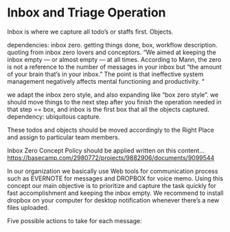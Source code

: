 # Inbox and Triage Operation 

Inbox is where we capture all todo’s or staffs first. Objects. 

dependencies: inbox zero. getting things done, box, workflow description. 
quoting from inbox zero lovers and conceptors.
 “We aimed at keeping the inbox empty — or almost empty — at all times.  According to Mann, the zero is not a reference to the number of messages in your inbox but “the amount of your brain that’s in your inbox.” The point is that ineffective system management negatively affects mental functioning and productivity. “

we adapt the inbox zero style, and also expanding like “box zero style”. we should move things to the next step after you finish the operation needed in that step == box, and inbox is the first box that all the objects captured. 
dependency: ubiquitous capture.  

These todos and objects should be moved accordingly to the Right Place and assign to particular team members. 

Inbox Zero Concept Policy should be applied written on this content… https://basecamp.com/2980772/projects/9882906/documents/9099544


In our organization we basically use Web tools for communication process such as EVERNOTE  for messages and DROPBOX for voice memo. Using this concept our main objective is to prioritize and capture the task quickly for fast accomplishment and keeping the inbox empty. We recommend to install dropbox on your computer for desktop notification whenever there’s a new files uploaded.

Five possible actions to take for each message:



